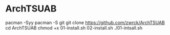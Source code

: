 # ArchTSUAB
pacman -Syy
pacman -S git
git clone https://github.com/zwrck/ArchTSUAB
cd ArchTSUAB
chmod +x 01-install.sh 02-install.sh
./01-intsall.sh

